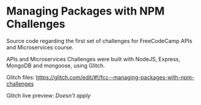 # Managing Packages with NPM Challenges

Source code regarding the first set of challenges for FreeCodeCamp APIs and Microservices course.

APIs and Microservices Challenges were built with NodeJS, Express, MongoDB and mongoose, using Glitch.

Glitch files: https://glitch.com/edit/#!/fcc--managing-packages-with-npm-challenges

Glitch live preview: *Doesn't apply*